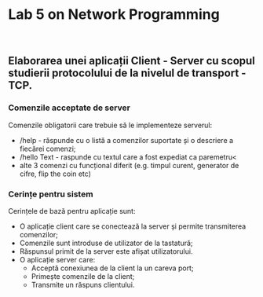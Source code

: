 # Lab 5 on Network Programming 
<br/>

## Elaborarea unei aplicații Client - Server cu scopul studierii protocolului de la nivelul de transport - TCP.

### Comenzile acceptate de server
Comenzile obligatorii care trebuie să le implementeze serverul:

* /help - răspunde cu o listă a comenzilor suportate și o descriere a fiecărei comenzi;
* /hello Text - raspunde cu textul care a fost expediat ca paremetru<
* alte 3 comenzi cu funcțional diferit (e.g. timpul curent, generator de cifre, flip the coin etc)

### Cerințe pentru sistem
Cerințele de bază pentru aplicație sunt:

* O aplicație client care se conectează la server și permite transmiterea comenzilor;
* Comenzile sunt introduse de utilizator de la tastatură;
* Răspunsul primit de la server este afișat utilizatorului.
* O aplicație server care:
  * Acceptă conexiunea de la client la un careva port;
  * Primește comenzile de la client;
  * Transmite un răspuns clientului.

